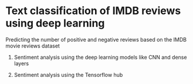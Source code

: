 # Text classification of IMDB reviews using deep learning

 Predicting the number of positive and negative reviews based on the IMDB movie reviews dataset

 1) Sentiment analysis using the deep learning models like CNN and dense layers 

 2) Sentiment analysis using the Tensorflow hub 
